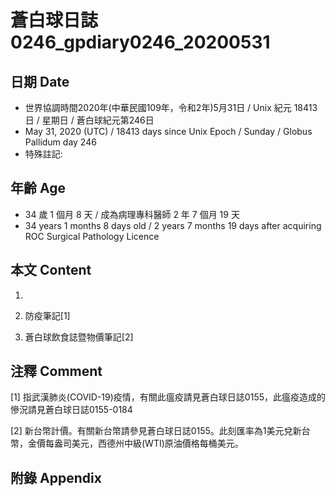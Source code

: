 # 蒼白球日誌0246_gpdiary0246_20200531 #

## 日期 Date ##

* 世界協調時間2020年(中華民國109年，令和2年)5月31日 / Unix 紀元 18413 日 / 星期日 / 蒼白球紀元第246日
* May 31, 2020 (UTC) / 18413 days since Unix Epoch / Sunday / Globus Pallidum day 246
* 特殊註記:

## 年齡 Age ##

* 34 歲 1 個月 8 天 / 成為病理專科醫師 2 年 7 個月 19 天
* 34 years 1 months 8 days old / 2 years 7 months 19 days after acquiring ROC Surgical Pathology Licence

## 本文 Content ##

1. 

    
2. 防疫筆記[1]

    
3. 蒼白球飲食誌暨物價筆記[2]

    

## 注釋 Comment ##

[1] 指武漢肺炎(COVID-19)疫情，有關此瘟疫請見蒼白球日誌0155，此瘟疫造成的慘況請見蒼白球日誌0155-0184


[2] 新台幣計價。有關新台幣請參見蒼白球日誌0155。此刻匯率為1美元兌新台幣，金價每盎司美元，西德州中級(WTI)原油價格每桶美元。



## 附錄 Appendix ##

